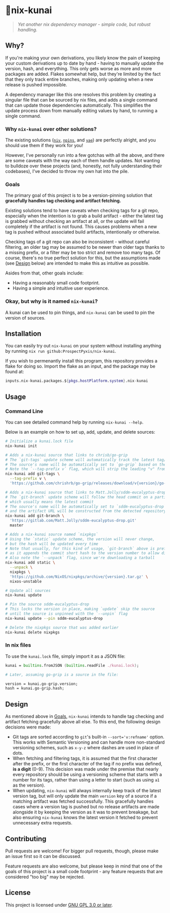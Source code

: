 # 📍nix-kunai

> *Yet another nix dependency manager - simple code, but robust handling.*

## Why?

If you're making your own derivations,
you likely know the pain of keeping your custom derivations up to date by hand -
having to manually update the version, hash, and everything.
This only gets worse as more and more packages are added.
Flakes somewhat help,
but they're limited by the fact that they only track entire branches,
making only updating when a new release is pushed impossible.

A dependency manager like this one resolves this problem
by creating a singular file that can be sourced by nix files,
and adds a single command that can update those dependencies automatically.
This simplifies the update process down from manually editing values by hand,
to running a single command.

### Why `nix-kunai` over other solutions?

The existing solutions
([`niv`](https://github.com/nmattia/niv),
[`npins`](https://github.com/andir/npins),
and [`yae`](https://github.com/Fuwn/yae))
are perfectly alright,
and you should use them if they work for you!

However, I've personally run into a few gotchas with all the above,
and there are some caveats with the way each of them handle updates.
Not wanting to bulldoze over these projects
(and, honestly, not fully understanding their codebases),
I've decided to throw my own hat into the pile.

### Goals

The primary goal of this project is to be a version-pinning solution
that **gracefully handles tag checking and artifact fetching.**

Existing solutions tend to have caveats when checking tags for a git repo,
especially when the intention is to grab a build artifact -
either the latest tag is grabbed without checking an artifact at all,
or the update will fail completely if the artifact is not found.
This causes problems when a new tag is pushed without associated build artifacts,
intentionally or otherwise.

Checking tags of a git repo can also be inconsistent -
without careful filtering,
an older tag may be assumed to be newer than older tags thanks to a missing prefix,
or a filter may be too strict and remove too many tags.
Of course, there's no true perfect solution for this,
but the assumptions made (see [Design](#design) below)
are intended to make this as intuitive as possible.

Asides from that, other goals include:

- Having a reasonably small code footprint.
- Having a simple and intuitive user experience.

### Okay, but why is it named `nix-kunai`?

A kunai can be used to pin things,
and `nix-kunai` can be used to pin the version of sources.

## Installation

You can easily try out `nix-kunai` on your system without installing anything
by running `nix run github:ProspectPyxis/nix-kunai`.

If you wish to permenantly install this program,
this repository provides a flake for doing so.
Import the flake as an input, and the package may be found at:
```nix
inputs.nix-kunai.packages.${pkgs.hostPlatform.system}.nix-kunai
```

## Usage

### Command Line

You can see detailed command help by running `nix-kunai --help`.

Below is an example on how to set up, add, update, and delete sources:

```sh
# Initialize a kunai.lock file
nix-kunai init

# Adds a nix-kunai source that links to chrisb/go-grip
# The `git-tags` update scheme will automatically track the latest tag/release available at the repo
# The source's name will be automatically set to `go-grip` based on the repository name
# Note the `--tag-prefix v` flag, which will strip the leading "v" from fetched tags
nix-kunai add git-tags \
  --tag-prefix v \
  'https://github.com/chrishrb/go-grip/releases/download/v{version}/go-grip-v{version}-linux-amd64.tar.gz'

# Adds a nix-kunai source that links to Matt.Jolly/sddm-eucalyptus-drop on GitLab
# The `git-branch` update scheme will follow the head commit on a particular branch in a repo,
# which usually means the latest commit
# The source's name will be automatically set to `sddm-eucalyptus-drop` based on the repository name,
# and the artifact URL will be constructed from the detected repository provider - in this case, GitLab
nix-kunai add git-branch \
  'https://gitlab.com/Matt.Jolly/sddm-eucalyptus-drop.git'
  master

# Adds a nix-kunai source named `nixpkgs`
# Using the `static` update scheme, the version will never change,
# but the hash will be updated every time
# Note that usually, for this kind of usage, `git-branch` above is preferred,
# as it appends the commit short hash to the version number to allow differentiation
# Also note the `--unpack` flag, since we're downloading a tarball
nix-kunai add static \
  --unpack \
  nixpkgs \
  'https://github.com/NixOS/nixpkgs/archive/{version}.tar.gz' \
  nixos-unstable

# Update all sources
nix-kunai update

# Pin the source sddm-eucalyptus-drop
# This locks the version in place, making `update` skip the source
# until the source is unpinned with the `--unpin` flag
nix-kunai update --pin sddm-eucalyptus-drop

# Delete the nixpkgs source that was added earlier
nix-kunai delete nixpkgs
```

### In nix files

To use the `kunai.lock` file, simply import it as a JSON file:

```nix
kunai = builtins.fromJSON (builtins.readFile ./kunai.lock);

# Later, assuming go-grip is a source in the file:

version = kunai.go-grip.version;
hash = kunai.go-grip.hash;
```

## Design

As mentioned above in [Goals](#goals),
`nix-kunai` intends to handle tag checking and artifact fetching gracefully above all else.
To this end, the following design decisions were made:

- Git tags are sorted according to `git`'s built-in `--sort='v:refname'` option.
This works with Semantic Versioning and can handle more non-standard versioning schemes,
such as `x-y-z` where dashes are used in place of dots.
- When fetching and filtering tags,
it is assumed that the first character after the prefix,
or the first character of the tag if no prefix was defined,
**is a digit** (0-9).
This decision was made under the premise that nearly every repository
should be using a versioning scheme that starts with a number for its tags,
rather than using a letter to start (such as using `a1` as the version).
- When updating, `nix-kunai` will always internally keep track of the latest version tag,
but will only update the main `version` key of a source
if a matching artifact was fetched successfully.
This gracefully handles cases where a version tag is pushed
but no release artifacts are made alongside it
by keeping the version as it was to prevent breakage,
but also ensuring `nix-kunai` knows the latest version it fetched
to prevent unnecessary extra requests.

## Contributing

Pull requests are welcome!
For bigger pull requests, though, please make an issue first so it can be discussed.

Feature requests are also welcome,
but please keep in mind that one of the goals of this project is a small code footprint -
any feature requests that are considered "too big" may be rejected.

## License

This project is licensed under [GNU GPL 3.0 or later](LICENSE.md).
